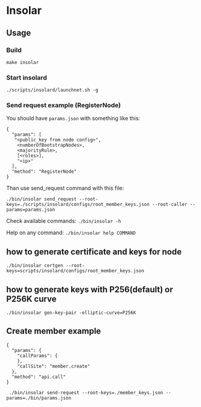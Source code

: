 # Insolar

## Usage

### Build

    make insolar

### Start insolard

    ./scripts/insolard/launchnet.sh -g

### Send request example (RegisterNode)

You should have ```params.json``` with something like this:

    {
      "params": [
       "<public_key from node config>",
        <numberOfBootstrapNodes>,
        <majorityRule>,
        [<roles>],
        "<ip>"
      ],
      "method": "RegisterNode"
    }

Than use send_request command with this file:

    ./bin/insolar send_request --root-keys=./scripts/insolard/configs/root_member_keys.json --root-caller --params=params.json

Check available commands: `./bin/insolar -h`

Help on any command: `./bin/insolar help COMMAND`

## how to generate certificate and keys for node

    ./bin/insolar certgen --root-keys=scripts/insolard/configs/root_member_keys.json


## how to generate keys with P256(default) or P256K curve
    ./bin/insolar gen-key-pair -elliptic-curve=P256K 


## Create member example

    {
      "params": {
        "callParams": {
        },
        "callSite": "member.create"
      },
      "method": "api.call"
    }

     ./bin/insolar send-request --root-keys=./member_keys.json --params=./bin/params.json


